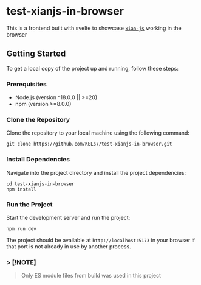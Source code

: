 # test-xianjs-in-browser

This is a frontend built with svelte to showcase [`xian-js`](https://github.com/XianChain/xian-js) working in the browser

## Getting Started

To get a local copy of the project up and running, follow these steps:

### Prerequisites

- Node.js (version ^18.0.0 || >=20)
- npm (version >=8.0.0)

### Clone the Repository

Clone the repository to your local machine using the following command:

```
git clone https://github.com/KELs7/test-xianjs-in-browser.git 
```

### Install Dependencies

Navigate into the project directory and install the project dependencies:

```
cd test-xianjs-in-browser
npm install
```

### Run the Project

Start the development server and run the project:

```
npm run dev
```

The project should be available at `http://localhost:5173` in your browser if that port is not already in use by another process.

### > [!NOTE]
> Only ES module files from build was used in this project
